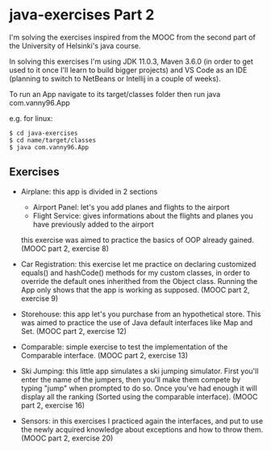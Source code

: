 # java-exercises Part 2

I'm solving the exercises inspired from the MOOC from the second part of the University of Helsinki's java course. 

In solving this exercises I'm using JDK 11.0.3, Maven 3.6.0 (in order to get used to it once I'll learn to build bigger projects) and VS Code as an IDE (planning to switch to NetBeans or Intellij in a couple of weeks).

To run an App navigate to its target/classes folder then run java com.vanny96.App

e.g. for linux:

    $ cd java-exercises
    $ cd name/target/classes
    $ java com.vanny96.App
    
## Exercises

* Airplane: this app is divided in 2 sections
  * Airport Panel: let's you add planes and flights to the airport
  * Flight Service: gives informations about the flights and planes you have previously added to the airport

  this exercise was aimed to practice the basics of OOP already gained. (MOOC part 2, exercise 8)

* Car Registration: this exercise let me practice on declaring customized equals() and hashCode() methods for my custom classes, in order to override the default ones inherithed from the Object class. Running the App only shows that the app is working as supposed. (MOOC part 2, exercise 9)

* Storehouse: this app let's you purchase from an hypothetical store. This was aimed to practice the use of Java default interfaces like Map and Set. (MOOC part 2, exercise 12)

* Comparable: simple exercise to test the implementation of the Comparable interface. (MOOC part 2, exercise 13)

* Ski Jumping: this little app simulates a ski jumping simulator. First you'll enter the name of the jumpers, then you'll make them compete by typing "jump" when prompted to do so. Once you've had enough it will display all the ranking (Sorted using the comparable interface). (MOOC part 2, exercise 16) 

* Sensors: in this exercises I practiced again the interfaces, and put to use the newly acquired knowledge about exceptions and how to throw them. (MOOC part 2, exercise 20)